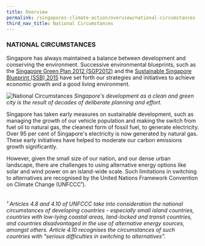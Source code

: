 ```yaml
---
title: Overview
permalink: /singapores-climate-action/overview/national-circumstances
third_nav_title: National Circumstances
---
```


### NATIONAL CIRCUMSTANCES  
Singapore has always maintained a balance between development and conserving the environment. Successive environmental blueprints, such as the [<a href="https://www.mewr.gov.sg/grab-our-research/singapore-green-plan-2012" target="_blank">Singapore Green Plan 2012 (SGP2012)</a>](https://www.mewr.gov.sg/grab-our-research/singapore-green-plan-2012) and the [<a href="http://www.sustainablesingapore.gov.sg/" target="_blank">Sustainable Singapore Blueprint (SSB) 2015</a>](http://www.sustainablesingapore.gov.sg/) have set forth our strategies and initiatives to achieve economic growth and a good living environment.

![National Circumstances](/images/national-circumstances.jpg "National Circumstances")
*Singapore's development as a clean and green city is the result of decades of deliberate planning and effort.*

Singapore has taken early measures on sustainable development, such as managing the growth of our vehicle population and making the switch from fuel oil to natural gas, the cleanest form of fossil fuel, to generate electricity. Over 95 per cent of Singapore's electricity is now generated by natural gas. These early initiatives have helped to moderate our carbon emissions growth significantly.

However, given the small size of our nation, and our dense urban landscape, there are challenges to using alternative energy options like solar and wind power on an island-wide scale. Such limitations in switching to alternatives are recognised by the United Nations Framework Convention on Climate Change (UNFCCC¹).  
<br><br>
*¹ Articles 4.8 and 4.10 of UNFCCC take into consideration the national circumstances of developing countries - especially small island countries, countries with low-lying coastal areas, land-locked and transit countries, and countries disadvantaged in the use of alternative energy sources, amongst others. Article 4.10 recognises the circumstances of such countries with "serious difficulties in switching to alternatives".*



